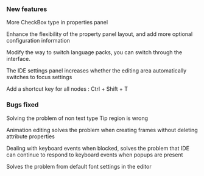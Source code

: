 ### New features

More CheckBox type in properties panel

Enhance the flexibility of the property panel layout, and add more optional configuration information

Modify the way to switch language packs, you can switch through the interface.

The IDE settings panel increases whether the editing area automatically switches to focus settings

Add a shortcut key for all nodes : Ctrl + Shift + T



### Bugs fixed

Solving the problem of non text type Tip region is wrong

Animation editing solves the problem when creating frames without deleting attribute properties

Dealing with keyboard events when blocked, solves the problem that IDE can continue to respond to keyboard events when popups are present

Solves the problem from default font settings in the editor

